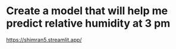 # Create a model that will help me predict relative humidity at 3 pm
https://shimran5.streamlit.app/
